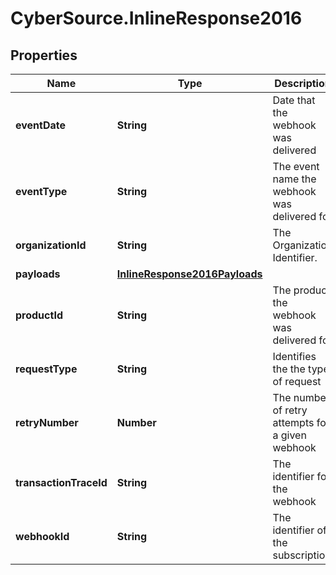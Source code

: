 # CyberSource.InlineResponse2016

## Properties
Name | Type | Description | Notes
------------ | ------------- | ------------- | -------------
**eventDate** | **String** | Date that the webhook was delivered | [optional] 
**eventType** | **String** | The event name the webhook was delivered for | [optional] 
**organizationId** | **String** | The Organization Identifier. | [optional] 
**payloads** | [**InlineResponse2016Payloads**](InlineResponse2016Payloads.md) |  | [optional] 
**productId** | **String** | The product the webhook was delivered for | [optional] 
**requestType** | **String** | Identifies the the type of request | [optional] 
**retryNumber** | **Number** | The number of retry attempts for a given webhook | [optional] 
**transactionTraceId** | **String** | The identifier for the webhook | [optional] 
**webhookId** | **String** | The identifier of the subscription | [optional] 


